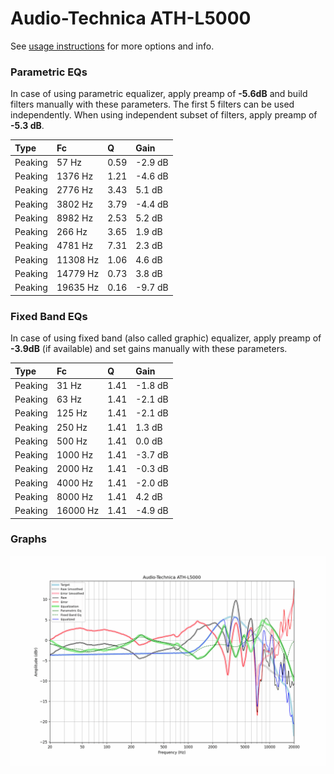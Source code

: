 # Audio-Technica ATH-L5000
See [usage instructions](https://github.com/jaakkopasanen/AutoEq#usage) for more options and info.

### Parametric EQs
In case of using parametric equalizer, apply preamp of **-5.6dB** and build filters manually
with these parameters. The first 5 filters can be used independently.
When using independent subset of filters, apply preamp of **-5.3 dB**.

| Type    | Fc       |    Q | Gain    |
|:--------|:---------|:-----|:--------|
| Peaking | 57 Hz    | 0.59 | -2.9 dB |
| Peaking | 1376 Hz  | 1.21 | -4.6 dB |
| Peaking | 2776 Hz  | 3.43 | 5.1 dB  |
| Peaking | 3802 Hz  | 3.79 | -4.4 dB |
| Peaking | 8982 Hz  | 2.53 | 5.2 dB  |
| Peaking | 266 Hz   | 3.65 | 1.9 dB  |
| Peaking | 4781 Hz  | 7.31 | 2.3 dB  |
| Peaking | 11308 Hz | 1.06 | 4.6 dB  |
| Peaking | 14779 Hz | 0.73 | 3.8 dB  |
| Peaking | 19635 Hz | 0.16 | -9.7 dB |

### Fixed Band EQs
In case of using fixed band (also called graphic) equalizer, apply preamp of **-3.9dB**
(if available) and set gains manually with these parameters.

| Type    | Fc       |    Q | Gain    |
|:--------|:---------|:-----|:--------|
| Peaking | 31 Hz    | 1.41 | -1.8 dB |
| Peaking | 63 Hz    | 1.41 | -2.1 dB |
| Peaking | 125 Hz   | 1.41 | -2.1 dB |
| Peaking | 250 Hz   | 1.41 | 1.3 dB  |
| Peaking | 500 Hz   | 1.41 | 0.0 dB  |
| Peaking | 1000 Hz  | 1.41 | -3.7 dB |
| Peaking | 2000 Hz  | 1.41 | -0.3 dB |
| Peaking | 4000 Hz  | 1.41 | -2.0 dB |
| Peaking | 8000 Hz  | 1.41 | 4.2 dB  |
| Peaking | 16000 Hz | 1.41 | -4.9 dB |

### Graphs
![](./Audio-Technica%20ATH-L5000.png)